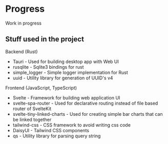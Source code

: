# Progress

Work in progress

## Stuff used in the project

Backend (Rust)
- Tauri - Used for building desktop app with Web UI
- rusqlite - Sqlite3 bindings for rust
- simple_logger - Simple logger implementation for Rust
- uuid - Utility library for generation of UUID's v4

Frontend (JavaScript, TypeScript)
- Svelte - Framework for building web application UI
- svelte-spa-router - Used for declarative routing instead of file based router of SvelteKit
- svelte-tiny-linked-charts - Used for creating simple bar charts that can be linked together
- tailwind-css - CSS framework to avoid writing css code
- DaisyUI - Tailwind CSS components
- qs - Utility library for parsing query string
